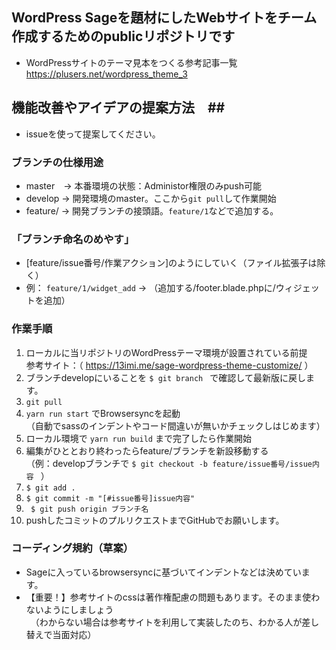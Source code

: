## WordPress Sageを題材にしたWebサイトをチーム作成するためのpublicリポジトリです ## 
- WordPressサイトのテーマ見本をつくる参考記事一覧  
https://plusers.net/wordpress_theme_3

## 機能改善やアイデアの提案方法　##
- issueを使って提案してください。
  
### ブランチの仕様用途
- master　→ 本番環境の状態：Administor権限のみpush可能  
- develop → 開発環境のmaster。ここから`git pull`して作業開始  
- feature/ → 開発ブランチの接頭語。`feature/1`などで追加する。  

### 「ブランチ命名のめやす」  ###
- [feature/issue番号/作業アクション]のようにしていく（ファイル拡張子は除く）  
- 例： `feature/1/widget_add` → （追加する/footer.blade.phpに/ウィジェットを追加）  

### 作業手順
1. ローカルに当リポジトリのWordPressテーマ環境が設置されている前提  
  参考サイト：（ https://13imi.me/sage-wordpress-theme-customize/ ）
2. ブランチdevelopにいることを `$ git branch ` で確認して最新版に戻します。  
3. `git pull`  
4. `yarn run start` でBrowsersyncを起動  
（自動でsassのインデントやコード間違いが無いかチェックしはじめます）  
5. ローカル環境で `yarn run build` まで完了したら作業開始  
6. 編集がひととおり終わったらfeature/ブランチを新設移動する  
（例：developブランチで `$ git checkout -b feature/issue番号/issue内容 ` ）  
7. `$ git add .`  
8. ` $ git commit -m "[#issue番号]issue内容" `  
9. ` $ git push origin ブランチ名`  
10. pushしたコミットのプルリクエストまでGitHubでお願いします。
　　
### コーディング規約（草案）
* Sageに入っているbrowsersyncに基づいてインデントなどは決めています。  
* 【重要！】参考サイトのcssは著作権配慮の問題もあります。そのまま使わないようにしましょう  
　（わからない場合は参考サイトを利用して実装したのち、わかる人が差し替えで当面対応）
